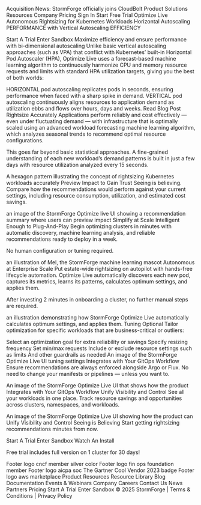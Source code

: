 Acquisition News: StormForge officially joins CloudBolt
Product
Solutions
Resources
Company
Pricing
Sign In
Start Free Trial
Optimize Live
Autonomous Rightsizing for Kubernetes Workloads
Horizontal Autoscaling PERFORMANCE with Vertical Autoscaling EFFICIENCY

Start A Trial
Enter Sandbox
Maximize efficiency and ensure performance with bi-dimensional autoscaling
Unlike basic vertical autoscaling approaches (such as VPA) that conflict with Kubernetes’ built-in Horizontal Pod Autoscaler (HPA), Optimize Live uses a forecast-based machine learning algorithm to continuously harmonize CPU and memory resource requests and limits with standard HPA utilization targets, giving you the best of both worlds:

HORIZONTAL pod autoscaling replicates pods in seconds, ensuring performance when faced with a sharp spike in demand.
VERTICAL pod autoscaling continuously aligns resources to application demand as utilization ebbs and flows over hours, days and weeks.
Read Blog Post
Rightsize Accurately
Applications perform reliably and cost effectively — even under fluctuating demand — with infrastructure that is optimally scaled using an advanced workload forecasting machine learning algorithm, which analyzes seasonal trends to recommend optimal resource configurations.

This goes far beyond basic statistical approaches. A fine-grained understanding of each new workload’s demand patterns is built in just a few days with resource utilization analyzed every 15 seconds.

A hexagon pattern illustrating the concept of rightsizing Kubernetes workloads accurately
Preview Impact to Gain Trust
Seeing is believing. Compare how the recommendations would perform against your current settings, including resource consumption, utilization, and estimated cost savings.

an image of the StormForge Optimize live UI showing a recommendation summary where users can preview impact
Simplify at Scale
Intelligent Enough to Plug-And-Play
Begin optimizing clusters in minutes with automatic discovery, machine learning analysis, and reliable recommendations ready to deploy in a week.

No human configuration or tuning required.

an illustration of Mel, the StormForge machine learning mascot
Autonomous at Enterprise Scale
Put estate-wide rightsizing on autopilot with hands-free lifecycle automation. Optimize Live automatically discovers each new pod, captures its metrics, learns its patterns, calculates optimum settings, and applies them.

After investing 2 minutes in onboarding a cluster, no further manual steps are required.

an illustration demonstrating how StormForge Optimize Live automatically calculates optimum settings, and applies them.
Tuning Optional
Tailor optimization for specific workloads that are business-critical or outliers:

Select an optimization goal for extra reliability or savings
Specify resizing frequency
Set min/max requests
Include or exclude resource settings such as limits
And other guardrails as needed
An image of the StormForge Optimize Live UI tuning settings
Integrates with Your GitOps Workflow
Ensure recommendations are always enforced alongside Argo or Flux.  No need to change your manifests or pipelines — unless you want to.   

An image of the StormForge Optimize Live UI that shows how the product Integrates with Your GitOps Workflow
Unify Visibility and Control
See all your workloads in one place. Track resource savings and opportunities across clusters, namespaces, and workloads.

An image of the StormForge Optimize Live UI showing how the product can Unify Visibility and Control
Seeing is Believing
Start getting rightsizing recommendations minutes from now.

Start A Trial
Enter Sandbox
Watch An Install

Free trial includes full version on 1 cluster for 30 days!

Footer logo cncf member silver color
Footer logo fin ops foundation member
Footer logo aicpa soc
The Gartner Cool Vendor 2023 badge
Footer logo aws marketplace
Product
Resources
Resource Library
Blog
Documentation
Events & Webinars
Company
Careers
Contact Us
News
Partners
Pricing
Start A Trial
Enter Sandbox
© 2025 StormForge | Terms & Conditions | Privacy Policy